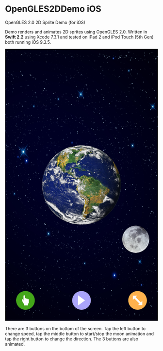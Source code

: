 OpenGLES2DDemo iOS
==================

OpenGLES 2.0 2D Sprite Demo (for iOS)

Demo renders and animates 2D sprites using OpenGLES 2.0.
Written in <b>Swift 2.2</b> using Xcode 7.3.1 and tested on iPad 2 and iPod Touch (5th Gen) both running iOS 9.3.5.

![Alt text](screenshots/ScreenShot1.png "Screen Shot")

There are 3 buttons on the bottom of the screen. Tap the left button to change speed, tap the middle button to start/stop
the moon animation and tap the right button to change the direction.
The 3 buttons are also animated.
